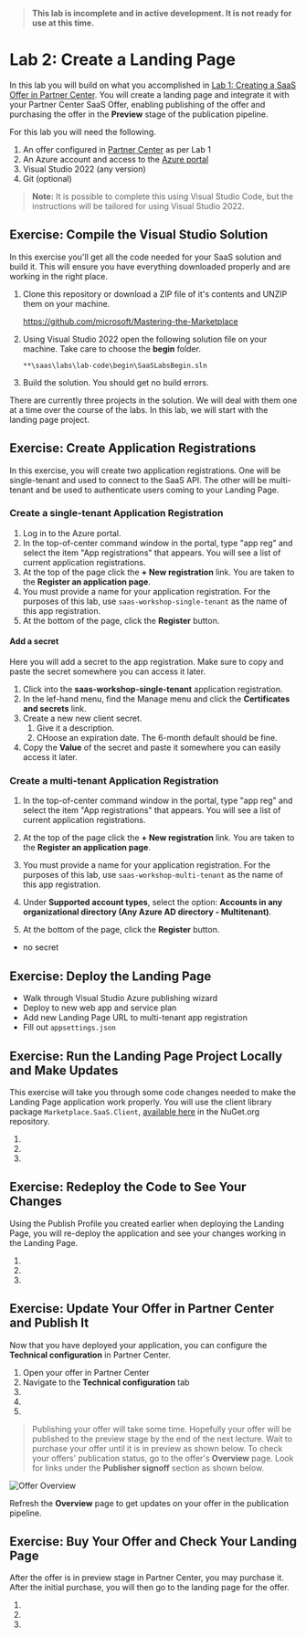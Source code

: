 > **This lab is incomplete and in active development. It is not ready for use at this time.**

# Lab 2: Create a Landing Page

In this lab you will build on what you accomplished in [Lab 1: Creating a SaaS Offer in Partner Center](../lab1-create-pc-offer/README.md). You will create a landing page and integrate it with your Partner Center SaaS Offer, enabling publishing of the offer and purchasing the offer in the **Preview** stage of the publication pipeline.

For this lab you will need the following.

1. An offer configured in [Partner Center](https://partner.microsoft.com/en-us/dashboard) as per Lab 1
1. An Azure account and access to the [Azure portal](https://portal.azure.com/)
1. Visual Studio 2022 (any version)
1. Git (optional)

> **Note:** It is possible to complete this using Visual Studio Code, but the instructions will be tailored for using Visual Studio 2022.

## Exercise: Compile the Visual Studio Solution

In this exercise you'll get all the code needed for your SaaS solution and build it. This will ensure you have everything downloaded properly and are working in the right place.

1. Clone this repository or download a ZIP file of it's contents and UNZIP them on your machine.

    https://github.com/microsoft/Mastering-the-Marketplace

2. Using Visual Studio 2022 open the following solution file on your machine. Take care to choose the **begin** folder.

    `**\saas\labs\lab-code\begin\SaaSLabsBegin.sln`

3. Build the solution. You should get no build errors.

There are currently three projects in the solution. We will deal with them one at a time over the course of the labs. In this lab, we will start with the landing page project.

## Exercise: Create Application Registrations

In this exercise, you will create two application registrations. One will be single-tenant and used to connect to the SaaS API. The other will be multi-tenant and be used to authenticate users coming to your Landing Page.

### Create a single-tenant Application Registration

1. Log in to the Azure portal.
1. In the top-of-center command window in the portal, type "app reg" and select the item "App registrations" that appears. You will see a list of current application registrations.
1. At the top of the page click the **+ New registration** link. You are taken to the **Register an application page**.
1. You must provide a name for your application registration. For the purposes of this lab, use `saas-workshop-single-tenant` as the name of this app registration.
1. At the bottom of the page, click the **Register** button.

#### Add a secret

Here you will add a secret to the app registration. Make sure to copy and paste the secret somewhere you can access it later.

1. Click into the **saas-workshop-single-tenant** application registration.
1. In the lef-hand menu, find the Manage menu and click the **Certificates and secrets** link.
1. Create a new new client secret.
    1. Give it a description.
    1. CHoose an expiration date. The 6-month default should be fine.
1. Copy the **Value** of the secret and paste it somewhere you can easily access it later.

### Create a multi-tenant Application Registration

1. In the top-of-center command window in the portal, type "app reg" and select the item "App registrations" that appears. You will see a list of current application registrations.
1. At the top of the page click the **+ New registration** link. You are taken to the **Register an application page**.
1. You must provide a name for your application registration. For the purposes of this lab, use `saas-workshop-multi-tenant` as the name of this app registration.
1. Under **Supported account types**, select the option: **Accounts in any organizational directory (Any Azure AD directory - Multitenant)**.




1. At the bottom of the page, click the **Register** button.

- no secret

## Exercise: Deploy the Landing Page

- Walk through Visual Studio Azure publishing wizard
- Deploy to new web app and service plan
- Add new Landing Page URL to multi-tenant app registration
- Fill out `appsettings.json`

## Exercise: Run the Landing Page Project Locally and Make Updates

This exercise will take you through some code changes needed to make the Landing Page application work properly. You will use the client library package `Marketplace.SaaS.Client`, [available here](https://www.nuget.org/packages/Marketplace.SaaS.Client) in the NuGet.org repository. 

1.
1.
1.

## Exercise: Redeploy the Code to See Your Changes

Using the Publish Profile you created earlier when deploying the Landing Page, you will re-deploy the application and see your changes working in the Landing Page.

1.
1.
1.

## Exercise: Update Your Offer in Partner Center and Publish It

Now that you have deployed your application, you can configure the **Technical configuration** in Partner Center.

1. Open your offer in Partner Center
1. Navigate to the **Technical configuration** tab
1.
1.
1.


> Publishing your offer will take some time. Hopefully your offer will be published to the preview stage by the end of the next lecture. Wait to purchase your offer until it is in preview as shown below. 
> To check your offers' publication status, go to the offer's **Overview** page. Look for links under the **Publisher signoff** section as shown below.

![Offer Overview](../lab-images/01.png)

Refresh the **Overview** page to get updates on your offer in the publication pipeline.

## Exercise: Buy Your Offer and Check Your Landing Page

After the offer is in preview stage in Partner Center, you may purchase it. After the initial purchase, you will then go to the landing page for the offer.

1.
1.
1.